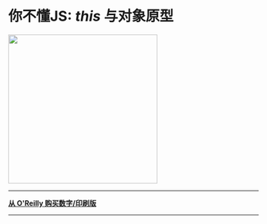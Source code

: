# 你不懂JS: *this* 与对象原型

<img src="http://static.uv-w.com/You-Dont-Know-JS/this&object-prototypes/cover.jpg" width="300">

-----

**[从 O'Reilly 购买数字/印刷版](http://shop.oreilly.com/product/0636920033738.do)**

-----

